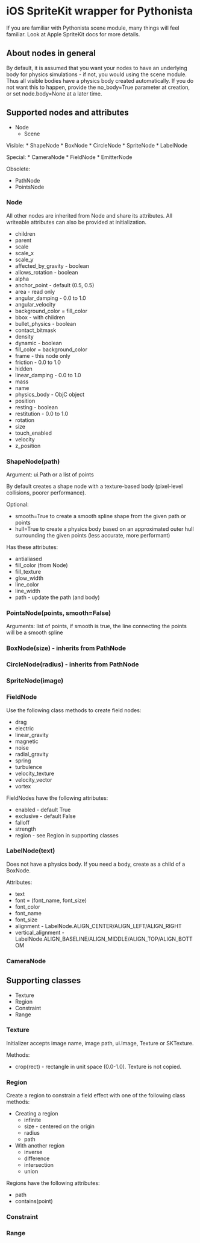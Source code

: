 # iOS SpriteKit wrapper for Pythonista

If you are familiar with Pythonista scene module, many things will feel familiar. Look at Apple SpriteKit docs for more details.

## About nodes in general

By default, it is assumed that you want your nodes to have an underlying body for physics simulations - if not, you would using the scene module. Thus all visible bodies have a physics body created automatically. If you do not want this to happen, provide the no_body=True parameter at creation, or set node.body=None at a later time.

## Supported nodes and attributes

* Node
	* Scene

Visible:
	* ShapeNode
		* BoxNode
		* CircleNode
	* SpriteNode
	* LabelNode
	
Special:
	* CameraNode
	* FieldNode
	* EmitterNode

Obsolete:
* PathNode
* PointsNode


### Node

All other nodes are inherited from Node and share its attributes. All writeable attributes can also be provided at initialization.

* children
* parent
* scale
* scale_x
* scale_y
* affected_by_gravity - boolean
* allows_rotation - boolean
* alpha
* anchor_point - default (0.5, 0.5)
* area - read only
* angular_damping - 0.0 to 1.0
* angular_velocity
* background_color = fill_color
* bbox - with children
* bullet_physics - boolean
* contact_bitmask
* density
* dynamic - boolean
* fill_color = background_color
* frame - this node only
* friction - 0.0 to 1.0
* hidden
* linear_damping - 0.0 to 1.0
* mass
* name
* physics_body - ObjC object
* position
* resting - boolean
* restitution - 0.0 to 1.0
* rotation
* size
* touch_enabled
* velocity
* z_position

### ShapeNode(path)

Argument: ui.Path or a list of points

By default creates a shape node with a texture-based body (pixel-level collisions, poorer performance).

Optional:
* smooth=True to create a smooth spline shape from the given path or points
* hull=True to create a physics body based on an approximated outer hull surrounding the given points (less accurate, more performant)

Has these attributes:

* antialiased
* fill_color (from Node)
* fill_texture
* glow_width
* line_color
* line_width
* path - update the path (and body)

### PointsNode(points, smooth=False)

Arguments: list of points, if smooth is true, the line connecting the points will be a smooth spline

### BoxNode(size) - inherits from PathNode

### CircleNode(radius) - inherits from PathNode

### SpriteNode(image)

### FieldNode

Use the following class methods to create field nodes:

* drag
* electric
* linear_gravity
* magnetic
* noise
* radial_gravity
* spring
* turbulence
* velocity_texture
* velocity_vector
* vortex

FieldNodes have the following attributes:

* enabled - default True
* exclusive - default False
* falloff
* strength
* region - see Region in supporting classes

### LabelNode(text)

Does not have a physics body. If you need a body, create as a child of a BoxNode.

Attributes:

* text
* font = (font_name, font_size)
* font_color
* font_name
* font_size
* alignment - LabelNode.ALIGN_CENTER/ALIGN_LEFT/ALIGN_RIGHT
* vertical_alignment - LabelNode.ALIGN_BASELINE/ALIGN_MIDDLE/ALIGN_TOP/ALIGN_BOTTOM

### CameraNode

## Supporting classes

* Texture
* Region
* Constraint
* Range

### Texture

Initializer accepts image name, image path, ui.Image, Texture or SKTexture.

Methods:

* crop(rect) - rectangle in unit space (0.0-1.0). Texture is not copied.

### Region

Create a region to constrain a field effect with one of the following class methods:

* Creating a region
	* infinite
	* size - centered on the origin
	* radius
	* path
* With another region
	* inverse
	* difference
	* intersection
	* union

Regions have the following attributes:

* path
* contains(point)

### Constraint



### Range


